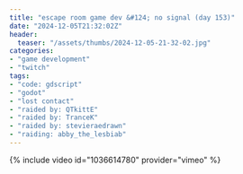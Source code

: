```yaml
---
title: "escape room game dev &#124; no signal (day 153)"
date: "2024-12-05T21:32:02Z"
header:
  teaser: "/assets/thumbs/2024-12-05-21-32-02.jpg"
categories:
- "game development"
- "twitch"
tags:
- "code: gdscript"
- "godot"
- "lost contact"
- "raided by: QTkittE"
- "raided by: TranceK"
- "raided by: stevieraedrawn"
- "raiding: abby_the_lesbiab"
---
```

{% include video id="1036614780" provider="vimeo" %}
